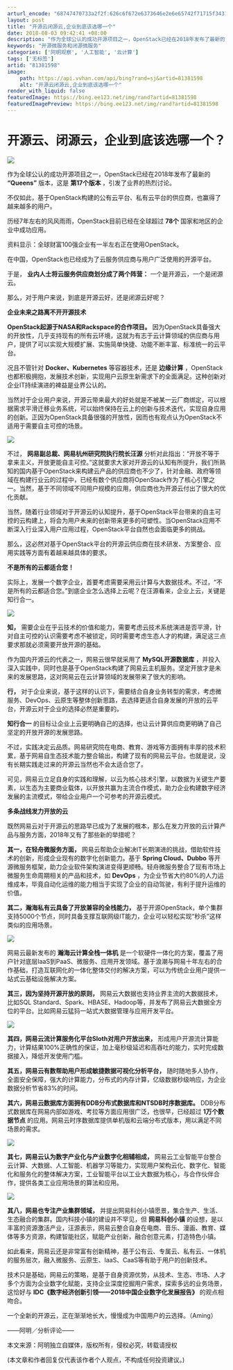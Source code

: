 ```yaml
---
arturl_encode: "68747470733a2f2f:626c6f672e6373646e2e6e65742f71715f3431363839383637:2f61727469636c652f64657461696c732f3831333831353938"
layout: post
title: "开源云闭源云,企业到底该选哪一个"
date: 2018-08-03 09:42:41 +08:00
description: "作为全球公认的成功开源项目之一，OpenStack已经在2018年发布了最新的“Queens”版本，"
keywords: "开源微服务和闭源微服务"
categories: ['阿明观察', '人工智能', '云计算']
tags: ['无标签']
artid: "81381598"
image:
    path: https://api.vvhan.com/api/bing?rand=sj&artid=81381598
    alt: "开源云闭源云,企业到底该选哪一个"
render_with_liquid: false
featuredImage: https://bing.ee123.net/img/rand?artid=81381598
featuredImagePreview: https://bing.ee123.net/img/rand?artid=81381598
---
```


# 开源云、闭源云，企业到底该选哪一个？

![](https://i-blog.csdnimg.cn/blog_migrate/708492c24aff9554804015ac0cf9c73a.png)

作为全球公认的成功开源项目之一，OpenStack已经在2018年发布了最新的
**“Queens”**
版本，这是
**第17个版本**
，引发了业界的热烈讨论。

不仅如此，基于OpenStack构建的公有云平台、私有云平台的供应商，也赢得了越来越多的用户。

历经7年左右的风风雨雨，OpenStack目前已经在全球超过
**78个**
国家和地区的企业中成功应用。

资料显示：全球财富100强企业有一半左右正在使用OpenStack。

在中国，OpenStack也已经成为了云服务供应商与用户广泛使用的开源平台。

于是，
**业内人士将云服务供应商划分成了两个阵营：**
一个是开源云，一个是闭源云。

那么，对于用户来说，到底是开源云好，还是闭源云好呢？

**企业未来之路离不开开源技术**

**OpenStack起源于NASA和Rackspace的合作项目。**
因为OpenStack具备强大的开放性，几乎支持现有的所有云环境，这就为有志于云计算领域的供应商与用户，提供了可以实现大规模扩展、实施简单快捷、功能不断丰富、标准统一的云平台。

况且不管针对
**Docker、Kubernetes**
等容器技术，还是
**边缘计算**
，OpenStack也都积极拥抱，发展技术创新，实现用户云原生新需求下的全面满足。这种创新对企业IT持续演进的裨益是业界公认的。

当然对于企业用户来说，开源云带来最大的好处就是不被某一云厂商绑定，可以根据需求平滑迁移业务系统，可以始终保持在云上的创新与技术迭代，实现自身应用的创新。正因为OpenStack具备很强的开放性，因而也有观点认为OpenStack不适用于需要自主可控的场景。

![](https://i-blog.csdnimg.cn/blog_migrate/a5822592f36719bf3e5a6258b065e30f.png)

不过，
**网易副总裁、网易杭州研究院执行院长汪源**
分析对此指出：“开放不等于拿来主义，开放更能自主可控。”这就要求大家对开源云的认知有所提升，我们所熟知的国内基于OpenStack来构建云产品的供应商也不少了，针对金融、政府等领域在构建行业云的过程中，已经有数个供应商将OpenStack作为了核心引擎之一。当然，基于不同领域不同用户规模的应用，供应商也为开源云付出了很大的优化贡献。

当然，随着行业领域对于开源云的认知提升，基于OpenStack平台带来的自主可控的云构建上，将会为用户未来的创新带来更多的可塑性。当OpenStack应用不断深入行业深入用户应用过程，OpenStack平台自然也会面临更多的挑战。

那么，这必然对基于OpenStack平台的开源云供应商在技术研发、方案整合、应用实践等方面有着越来越具体的要求。

**不是所有的云都适合您！**

实际上，发展一个数字企业，首要考虑需要采用云计算与大数据技术。不过，“不是所有的云都适合您。”到底企业怎么选择上云呢？在汪源看来，企业上云，关键是知行合一。

![](https://i-blog.csdnimg.cn/blog_migrate/7670bd1ade30007b69fd5c77e87e7c7b.png)

**知，**
需要企业在乎云技术的价值和能力，需要考虑云技术系统演进是否平滑，针对自主可控的认识需要考虑不被锁定，同时需要考虑生态人才的构建，满足这三点要求那就必须需要开放开源的基础。

作为国内开源云的代表之一，网易云很早就采用了
**MySQL开源数据库**
，并投入深入实践中，同时也是基于OpenStack构建了网易云主机服务。坚定开放才是未来的发展思路，这对网易云在云计算领域的发展带来了很大的影响。

**行，**
对于企业来说，基于这样的认识下，需要结合自身业务转型的需求，考虑微服务、DevOps、云原生等整体创新思路，去选择更适合自身发展的开放的云平台，开源云对于企业的选择必然是重要的。

**知行合一**
的目标让企业上云更明确自己的选择，也让云计算供应商更明确了自己坚定的开放开源的发展思路。

不过，实践决定云品质。网易研究院在电商、教育、游戏等方面拥有丰厚的技术积累，基于网易自生态技术能力整合输出，构建了现有的网易云平台。也就是说，没有长期实践走过来的开源云当然也不会太适合您了。

可见，网易云立足自身的实践和理解，以云为核心技术引擎，以数据为关键生产要素，以生态为主要商业载体，以开放共赢为主流合作模式，助力企业构建数字经济发展的主流模式，带给企业用户一个可参考的开源云模式。

**多条战线发力开放的云**

既然网易云对于开源云的思路早已成为了发展的根本，那么在发力开放的云计算产品与服务方面，2018年又有了那些新的举措呢？

**其一，在轻舟微服务方面，**
网易云帮助企业解决IT长期演进的挑战，借助软件技术的创新，形成企业现有的数字化创新能力。基于
**Spring Cloud、Dubbo**
等开源微服务框架，助力企业软件架构演进变得更顺畅。轻舟微服务整合了现有市场上微服务生命周期相关的产品和技术，如
**DevOps**
，为企业节省大约80%的人力运维成本，毕竟自动化运维的能力相当于实现了企业的自动驾驶，有利于提升运维的价值。

**其二，瀚海私有云具备了开放兼容的全栈能力，**
基于开源OpenStack，单个集群支持5000个节点，同时具备支撑互联网级IT能力，企业可以轻松实现“秒杀”这样类似的应用场景。

![](https://i-blog.csdnimg.cn/blog_migrate/42e86d33ee03605c4a342acb46c78b2e.png)

网易云最新发布的
**瀚海云计算全栈一体机**
是一个软硬件一体化的方案，覆盖了用户针对底层IaaS到PaaS、微服务、应用开发领域。基于浪潮与网易十年左右的合作基础，打造互联网化的一体化整体交付的解决方案，可以为传统企业用户提供一站式云基础设施解决方案。

**其三，因为坚持开源开放的原则，**
网易云大数据也支持业界主流的大数据技术，比如SQL Standard、Spark、HBASE、Hadoop等，并发布了网易云大数据全方位的平台。比如网易云猛犸一站式大数据管理与应用开发平台。

![](https://i-blog.csdnimg.cn/blog_migrate/169e927ba83bc0aea62ce5bc0600fefb.png)

**其四，网易云流计算服务化平台Sloth对用户开放出来，**
形成用户开源流计算能力，计算结果100%正确性的保证，加上毫秒级延迟和高吞吐的能力，实时完成数据接入，降低开发使用门槛。

**其五，网易云有数帮助用户形成敏捷数据可视化分析平台，**
随时随地多人协作，全面安全保障，强大的计算能力，分布式的内存计算，亿级数据秒级响应，为企业数据分析节省83%的时间。

**其六，网易云数据库方面拥有DDB分布式数据库和NTSDB时序数据库。**
DDB分布式数据库在网易内部如游戏、考拉等方面应用很广泛，也很早，已经超过
**1万个数据节点**
的应用。网易云时序数据库提供单机版和云端分布式版本，用以满足不同场景的需求。

![](https://i-blog.csdnimg.cn/blog_migrate/d4e7547ff8ef13eded3d313170d4350b.png)

**其七，网易云认为数字产业化与产业数字化相辅相成，**
网易云工业智能平台整合云计算、大数据、人工智能、机器学习等能力，实现用户架构云化、数字化、智能化和服务化的整体解决方案，工业智能平台以工业大数据为核心，与合作伙伴合作，提供各类工业应用场景的算法和应用。

![](https://i-blog.csdnimg.cn/blog_migrate/7ecdcc3be62cbc80768e91ee38cfb734.png)

**其八，网易也专注产业集群领域，**
并提出网易科创小镇愿景，集合生产、生活、生态融合的集群。国内科技小镇的建设并不罕见，但
**网易科创小镇**
的设想，是以丰富的资源激活产业，汪源表示，网易云整合自身在电商、音乐、漫画、教育、媒体等多方资源，构建智能社区，赋能产业创新，融合创意元素，打造特色小镇。

如此看来，网易云还是非常富有创新精神，基于公有云、专属云、私有云、一体机的服务层次，融入微服务、云原生、IaaS、CaaS等有助于用户的创新技术。

技术只是基础，网易云的策略，是基于自身资源优势，从技术、生态、市场、人才多个方面为企业数字化赋能，支持企业深度挖掘用户需求，探索多远的业务场景，这恰好与
**IDC《数字经济创新引领——2018中国企业数字化发展报告》**
的观点相吻合。

一个全新的开源云，正在渐渐地长大，慢慢成为中国用户的云选择。（Aming）

——阿明／分析评论——

本文来源：阿明独立自媒体，版权所有，侵权必究，转载请授权

(本文章和作者回复仅代表该作者个人观点，不构成任何投资建议。)